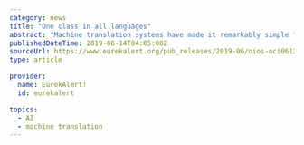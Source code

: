 ```yaml
---
category: news
title: "One class in all languages"
abstract: "Machine translation systems have made it remarkably simple for someone to ask for directions to their hotel in a language they have never heard or seen before. Sometimes the systems can make amusing and innocent errors, but overall achieve coherent ..."
publishedDateTime: 2019-06-14T04:05:00Z
sourceUrl: https://www.eurekalert.org/pub_releases/2019-06/nios-oci061219.php
type: article

provider:
  name: EurekAlert!
  id: eurekalert

topics:
  - AI
  - machine translation
---
```

